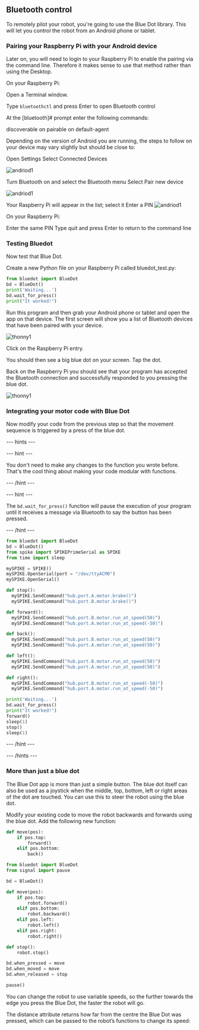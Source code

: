 ## Bluetooth control

To remotely pilot your robot, you're going to use the Blue Dot library.
This will let you control the robot from an Android phone or tablet.

### Pairing your Raspberry Pi with your Android device

Later on, you will need to login to your Raspberry Pi to enable the pairing via the command line. Therefore it makes sense to use that method rather than using the Desktop.

On your Raspberry Pi:

Open a Terminal window.

Type `bluetoothctl` and press Enter to open Bluetooth control

At the [bluetooth]# prompt enter the following commands:

discoverable on
pairable on
default-agent

Depending on the version of Android you are running, the steps to follow on your device may vary slightly but should be close to:

Open Settings
Select Connected Devices

![andriod1](images/android1.png)

Turn Bluetooth on and select the Bluetooth menu
Select Pair new device

![andriod1](images/android2.png)

Your Raspberry Pi will appear in the list; select it
Enter a PIN
![andriod1](images/android3.png)


On your Raspberry Pi:

Enter the same PIN
Type quit and press Enter to return to the command line

### Testing Bluedot

Now test that Blue Dot.

Create a new Python file on your Raspberry Pi called bluedot_test.py:

```python
from bluedot import BlueDot
bd = BlueDot()
print('Waiting...')
bd.wait_for_press()
print("It worked!")
```
Run this program and then grab your Android phone or tablet and  open the app on that device. The first screen will show you a list of Bluetooth devices that have been paired with your device.

![thonny1](images/android4.png)

Click on the Raspberry Pi entry.

You should then see a big blue dot on your screen. Tap the dot.

Back on the Raspberry Pi you should see that your program has accepted the Bluetooth connection and successfully responded to you pressing the blue dot.  

![thonny1](images/thonny1.png)

### Integrating your motor code with Blue Dot

Now modify your code from the previous step so that the movement sequence is triggered by a press of the blue dot.

--- hints ---


--- hint ---

You don't need to make any changes to the function you wrote before. That's the cool thing about making your code modular with functions.


--- /hint ---

--- hint ---

The `bd.wait_for_press()` function will pause the execution of your program until it receives a message via Bluetooth to say the button has been pressed.



--- /hint ---
```python
from bluedot import BlueDot
bd = BlueDot()
from spike import SPIKEPrimeSerial as SPIKE
from time import sleep

mySPIKE = SPIKE()
mySPIKE.OpenSerial(port = "/dev/ttyACM0")
mySPIKE.OpenSerial()

def stop():
  mySPIKE.SendCommand("hub.port.A.motor.brake()")
  mySPIKE.SendCommand("hub.port.B.motor.brake()")

def forward():
  mySPIKE.SendCommand("hub.port.B.motor.run_at_speed(50)")
  mySPIKE.SendCommand("hub.port.A.motor.run_at_speed(-50)")

def back():
  mySPIKE.SendCommand("hub.port.B.motor.run_at_speed(50)")
  mySPIKE.SendCommand("hub.port.A.motor.run_at_speed(50)")

def left():
  mySPIKE.SendCommand("hub.port.B.motor.run_at_speed(50)")
  mySPIKE.SendCommand("hub.port.A.motor.run_at_speed(50)")

def right():
  mySPIKE.SendCommand("hub.port.B.motor.run_at_speed(-50)")
  mySPIKE.SendCommand("hub.port.A.motor.run_at_speed(-50)")

print('Waiting...')
bd.wait_for_press()
print("It worked!")
forward()
sleep(1)
stop()
sleep(1)

```

--- /hint ---

--- /hints ---

### More than just a blue dot

The Blue Dot app is more than just a simple button. The blue dot itself can also be used as a joystick when the middle, top, bottom, left or right areas of the dot are touched. You can use this to steer the robot using the blue dot.

Modify your existing code to move the robot backwards and forwards using the blue dot. Add the following new function:


```python
def move(pos):
    if pos.top:
        forward()
    elif pos.bottom:
        back()

```


```python
from bluedot import BlueDot
from signal import pause

bd = BlueDot()

def move(pos):
    if pos.top:
        robot.forward()
    elif pos.bottom:
        robot.backward()
    elif pos.left:
        robot.left()
    elif pos.right:
        robot.right()

def stop():
    robot.stop()

bd.when_pressed = move
bd.when_moved = move
bd.when_released = stop

pause()
```

You can change the robot to use variable speeds, so the further towards the edge you press the Blue Dot, the faster the robot will go.

The distance attribute returns how far from the centre the Blue Dot was pressed, which can be passed to the robot’s functions to change its speed:
